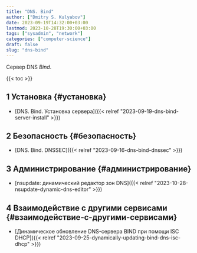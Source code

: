 ```yaml
---
title: "DNS. Bind"
author: ["Dmitry S. Kulyabov"]
date: 2023-09-19T14:32:00+03:00
lastmod: 2023-10-28T19:30:00+03:00
tags: ["sysadmin", "network"]
categories: ["computer-science"]
draft: false
slug: "dns-bind"
---
```


Сервер DNS _Bind_.

<!--more-->

{{< toc >}}


## <span class="section-num">1</span> Установка {#установка}

-   [DNS. Bind. Установка сервера]({{< relref "2023-09-19-dns-bind-server-install" >}})


## <span class="section-num">2</span> Безопасность {#безопасность}

-   [DNS. Bind. DNSSEC]({{< relref "2023-09-16-dns-bind-dnssec" >}})


## <span class="section-num">3</span> Администрирование {#администрирование}

-   [nsupdate: динамический редактор зон DNS]({{< relref "2023-10-28-nsupdate-dynamic-dns-editor" >}})


## <span class="section-num">4</span> Взаимодействие с другими сервисами {#взаимодействие-с-другими-сервисами}

-   [Динамическое обновление DNS-сервера BIND при помощи ISC DHCP]({{< relref "2023-09-25-dynamically-updating-bind-dns-isc-dhcp" >}})
